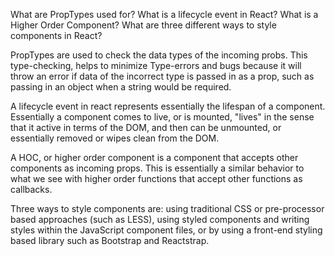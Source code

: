 What are PropTypes used for?
What is a lifecycle event in React?
What is a Higher Order Component?
What are three different ways to style components in React?

PropTypes are used to check the data types of the incoming probs.  This type-checking, helps to minimize Type-errors and bugs because it will throw an error if data of the incorrect type is passed in as a prop, such as passing in an object when a string would be required.

A lifecycle event in react represents essentially the lifespan of a component.  Essentially a component comes to live, or is mounted, "lives" in the sense that it active in terms of the DOM, and then can be unmounted, or essentially removed or wipes clean from the DOM.

A HOC, or higher order component is a component that accepts other components as incoming props.  This is essentially a similar behavior to what we see with higher order functions that accept other functions as callbacks.

Three ways to style components are: using traditional CSS or pre-processor based approaches (such as LESS), using styled components and writing styles within the JavaScript component files, or by using a front-end styling based library such as Bootstrap and Reactstrap.
